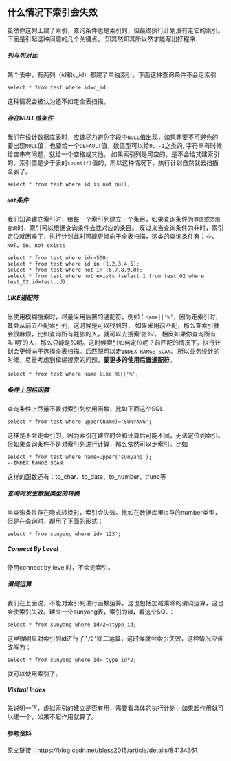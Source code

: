 ## 什么情况下索引会失效

虽然你这列上建了索引，查询条件也是索引列，但最终执行计划没有走它的索引。下面是引起这种问题的几个关键点。
知其然知其所以然才能写出好程序.

##### 列与列对比

某个表中，有两列（id和c_id）都建了单独索引，下面这种查询条件不会走索引

    select * from test where id=c_id;
    
这种情况会被认为还不如走全表扫描。

##### 存在NULL值条件

我们在设计数据库表时，应该尽力避免字段中`NULL`值出现，如果非要不可避免的要出现`NULL`值，也要给一个`DEFAULT`值，数值型可以给`0`、`-1`之类的,
字符串有时候给空串有问题，就给一个空格或其他。
如果索引列是可空的，是不会给其建索引的，索引值是少于表的`count(*)`值的，所以这种情况下，执行计划自然就去扫描全表了。

    select * from test where id is not null;
    
##### `NOT`条件

我们知道建立索引时，给每一个索引列建立一个条目，如果查询条件为`等值`或`范围查询`时，索引可以根据查询条件去找对应的条目。
反过来当查询条件为非时，索引定位就困难了，执行计划此时可能更倾向于全表扫描，这类的查询条件有：`<>`、`NOT`、`in`、`not exists`

    select * from test where id<>500;
    select * from test where id in (1,2,3,4,5);
    select * from test where not in (6,7,8,9,0);
    select * from test where not exists (select 1 from test_02 where test_02.id=test.id);

##### LIKE通配符

当使用模糊搜索时，尽量采用后置的通配符，例如：`name||’%’`，因为走索引时，其会从前去匹配索引列，这时候是可以找到的，
如果采用前匹配，那么查索引就会很麻烦，比如查询所有姓张的人，就可以去搜索’张%’。
相反如果你查询所有叫‘明’的人，那么只能是%明。这时候索引如何定位呢？前匹配的情况下，执行计划会更倾向于选择全表扫描。后匹配可以走`INDEX RANGE SCAN。`
所以业务设计的时候，尽量考虑到模糊搜索的问题，**要更多的使用后置通配符**。

    select * from test where name like 张||'%';

##### 条件上包括函数

查询条件上尽量不要对索引列使用函数，比如下面这个SQL

    select * from test where upper(name)='SUNYANG';

这样是不会走索引的，因为索引在建立时会和计算后可能不同，无法定位到索引。但如果查询条件不是对索引列进行计算，那么依然可以走索引。比如

    select * from test where name=upper('sunyang');
    --INDEX RANGE SCAN
    
这样的函数还有：to_char、to_date、to_number、trunc等

##### 查询时发生数据类型的转换

当查询条件存在隐式转换时，索引会失效。比如在数据库里id存的number类型，但是在查询时，却用了下面的形式：

    select * from sunyang where id='123';

##### Connect By Level

使用connect by level时，不会走索引。

##### 谓词运算

我们在上面说，不能对索引列进行函数运算，这也包括加减乘除的谓词运算，这也会使索引失效。建立一个sunyang表，索引为id，看这个SQL：

    select * from sunyang where id/2=:type_id;

这里很明显对索引列id进行了`’/2’`除二运算，这时候就会索引失效，这种情况应该改写为：

    select * from sunyang where id=:type_id*2;

就可以使用索引了。

##### Vistual Index

先说明一下，虚拟索引的建立是否有用，需要看具体的执行计划，如果起作用就可以建一个，如果不起作用就算了。

#### 参考资料

原文链接：https://blog.csdn.net/bless2015/article/details/84134361